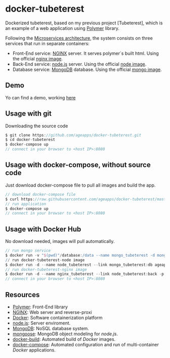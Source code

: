 # docker-tubeterest

Dockerized tubeterest, based on my previous project [Tubeterest], which is an example of a web application using [Polymer] library.


Following the [Microservices architecture], the system consists on three services that run in separate containers:

+ Front-End service: [NGINX] server. It serves polymer´s built html. Using the official [nginx image].
+ Back-End service: [node.js] server. Using the official [node image].
+ Database service: [MongoDB] database. Using the official [mongo image].


## Demo

Yo can find a demo, working [here]

## Usage with git
Downloading the source code

```groovy
$ git clone https://github.com/ageapps/docker-tubeterest.git
$ cd docker-tubeterest
$ docker-compose up
// connect in your browser to <host IP>:8080
```

## Usage with docker-compose, without source code
Just download docker-compose file to pull all images and build the app.

```groovy
// download docker-compose file
$ curl https://raw.githubusercontent.com/ageapps/docker-tubeterest/master/docker-hub-compose.yml -o docker-compose.yml
// run application
$ docker-compose up
// connect in your browser to <host IP>:8080
```

## Usage with Docker Hub
No download needed, images will pull automatically.

```groovy
// run mongo service
$ docker run -v "$(pwd)"/database:/data --name mongo_tubeterest -d mongo mongod --smallfiles
// run docker-tubeterest-node image
$ docker run -d --name node_tubeterest --link mongo_tubeterest:db ageapps/docker-tubeterest-node:latest
// run docker-tubeterest-nginx image
$ docker run -d --name nginx_tubeterest --link node_tubeterest:back -p 8080:80 ageapps/docker-tubeterest-nginx:latest
// connect in your browser to <host IP>:8080
```

## Resources
+ [Polymer]: Front-End library
+ [NGINX]: Web server and reverse-proxi
+ [Docker]: Software containerization platform
+ [node.js]: Server enviroment.
+ [MongoDB]: NoSQL database system.
+ [mongoose]: MongoDB object modeling for *node.js*.
+ [docker-build]: Automated build of *Docker* images.
+ [docker-compose]: Automated configuration and run of multi-container *Docker* applications.



[here]: http://swarm1397.cloudhero.io:8085/
[Microservices architecture]: http://microservices.io/patterns/microservices.html
[SocketIOChatDemo]: https://github.com/ageapps/SocketIOChatDemo.git
[node image]: https://hub.docker.com/_/node/
[mongo image]: https://hub.docker.com/_/mongo/
[nginx image]: https://hub.docker.com/_/nginx/
[MongoDB]: https://www.mongodb.com
[mongoose]: http://mongoosejs.com/index.html
[node.js]: http://nodejs.org
[Docker]: https://docs.docker.com/
[docker-compose]:https://docs.docker.com/compose/compose-file/
[docker-build]:https://docs.docker.com/engine/reference/builder/
[Polymer]:https://www.polymer-project.org/1.0/docs/devguide/feature-overview
[NGINX]:https://www.nginx.com/
